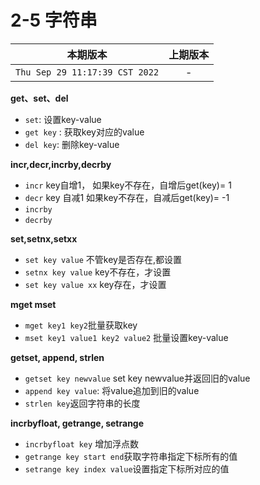 # 2-5 字符串

|本期版本|上期版本
|:---:|:---:
`Thu Sep 29 11:17:39 CST 2022` | -

**get、set、del**

* `set`: 设置key-value
* `get key` : 获取key对应的value
* `del key`: 删除key-value


**incr,decr,incrby,decrby**

* `incr`  key自增1， 如果key不存在，自增后get(key)= 1
* `decr` key 自减1 如果key不存在，自减后get(key)= -1
* `incrby`
* `decrby`

**set,setnx,setxx**

* `set key value` 不管key是否存在,都设置
* `setnx key value` key不存在，才设置
* `set key value xx` key存在，才设置


**mget mset**

* `mget key1 key2`批量获取key
* `mset key1 value1 key2 value2` 批量设置key-value


**getset, append, strlen**

* `getset key newvalue` set key newvalue并返回旧的value
* `append key value`: 将value追加到旧的value
* `strlen key`返回字符串的长度


**incrbyfloat, getrange, setrange**

* `incrbyfloat key` 增加浮点数
* `getrange key start end`获取字符串指定下标所有的值
* `setrange key index value`设置指定下标所对应的值